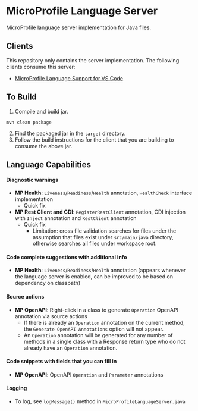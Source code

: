 
# MicroProfile Language Server

MicroProfile language server implementation for Java files.

## Clients

This repository only contains the server implementation. The following clients consume this server:

- [MicroProfile Language Support for VS Code](https://github.com/MicroShed/microprofile-lsp-client-vscode)

## To Build

1. Compile and build jar.
```
mvn clean package
```
2. Find the packaged jar in the `target` directory.
2. Follow the build instructions for the client that you are building to consume the above jar.

## Language Capabilities

#### Diagnostic warnings 
- **MP Health**: `Liveness`/`Readiness`/`Health` annotation, `HealthCheck` interface implementation
  - Quick fix
- **MP Rest Client and CDI**: `RegisterRestClient` annotation, CDI injection with `Inject` annotation and `RestClient` annotation 
  - Quick fix
  	- Limitation: cross file validation searches for files under the assumption that files exist under `src/main/java` directory, otherwise searches all files under workspace root.

#### Code complete suggestions with additional info
- **MP Health**: `Liveness`/`Readiness`/`Health` annotation (appears whenever the language server is enabled, can be improved to be based on dependency on classpath)

#### Source actions
- **MP OpenAPI**: Right-click in a class to generate `Operation` OpenAPI annotation via source actions
	- If there is already an `Operation` annotation on the current method, the `Generate OpenAPI Annotations` option will not appear.
	- An `Operation` annotation will be generated for any number of methods in a single class with a Response return type who do not already have an `Operation` annotation.

#### Code snippets with fields that you can fill in
- **MP OpenAPI**: OpenAPI `Operation` and `Parameter` annotations

#### Logging
- To log, see `logMessage()` method in `MicroProfileLanguageServer.java`
